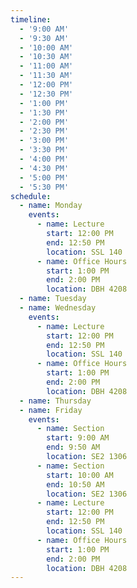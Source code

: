 ```yaml
---
timeline:
  - '9:00 AM'
  - '9:30 AM'
  - '10:00 AM'
  - '10:30 AM'
  - '11:00 AM'
  - '11:30 AM'
  - '12:00 PM'
  - '12:30 PM'
  - '1:00 PM'
  - '1:30 PM'
  - '2:00 PM'
  - '2:30 PM'
  - '3:00 PM'
  - '3:30 PM'
  - '4:00 PM'
  - '4:30 PM'
  - '5:00 PM'
  - '5:30 PM'
schedule:
  - name: Monday
    events:
      - name: Lecture
        start: 12:00 PM
        end: 12:50 PM
        location: SSL 140 
      - name: Office Hours
        start: 1:00 PM
        end: 2:00 PM
        location: DBH 4208
  - name: Tuesday
  - name: Wednesday
    events:
      - name: Lecture
        start: 12:00 PM
        end: 12:50 PM
        location: SSL 140 
      - name: Office Hours
        start: 1:00 PM
        end: 2:00 PM
        location: DBH 4208
  - name: Thursday
  - name: Friday
    events:
      - name: Section
        start: 9:00 AM
        end: 9:50 AM
        location: SE2 1306
      - name: Section
        start: 10:00 AM
        end: 10:50 AM
        location: SE2 1306
      - name: Lecture
        start: 12:00 PM
        end: 12:50 PM
        location: SSL 140 
      - name: Office Hours
        start: 1:00 PM
        end: 2:00 PM
        location: DBH 4208
---
```

